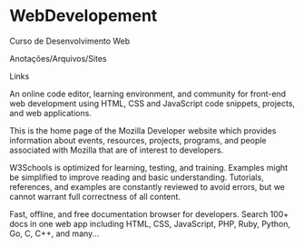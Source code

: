 # WebDevelopement
Curso de Desenvolvimento Web

Anotações/Arquivos/Sites

Links

An online code editor, learning environment, and community for front-end web development using HTML, CSS and JavaScript code snippets, projects, and web applications.

[CodePen]: https://codepen.io/pen


This is the home page of the Mozilla Developer website which provides information about events, resources, projects, programs, and people associated with Mozilla that are of interest to developers.

[Monzilla]: https://developer.mozilla.org/en-US/docs/Web/HTML


W3Schools is optimized for learning, testing, and training. Examples might be simplified to improve reading and basic understanding. Tutorials, references, and examples are constantly reviewed to avoid errors, but we cannot warrant full correctness of all content.

[W3Schools]: https://www.w3schools.com/html/

Fast, offline, and free documentation browser for developers. Search 100+ docs in one web app including HTML, CSS, JavaScript, PHP, Ruby, Python, Go, C, C++, and many...

[DevDocs]: https://devdocs.io/
